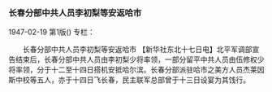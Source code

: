 ### 长春分部中共人员李初梨等安返哈市

1947-02-19
第1版()
专栏：

　　长春分部中共人员李初梨等安返哈市
    【新华社东北十七日电】北平军调部宣告结束后，长春分部中共人员由李初梨少将率领，一部分留平中共人员由伍修权少将率领，分于十二至十四日搭机安抵哈尔滨。长春分部派驻哈市之美方人员杰莱因斯中校等五人，亦于十四日飞长春，民主联军总部曾于十三日设宴为其饯行。
